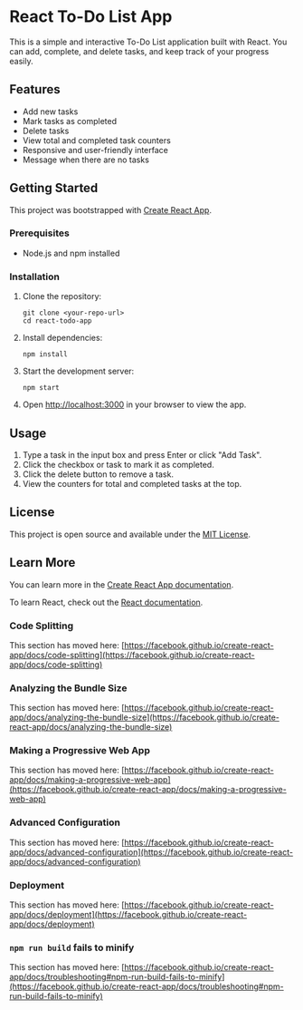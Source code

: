 
# React To-Do List App

This is a simple and interactive To-Do List application built with React. You can add, complete, and delete tasks, and keep track of your progress easily.

## Features

- Add new tasks
- Mark tasks as completed
- Delete tasks
- View total and completed task counters
- Responsive and user-friendly interface
- Message when there are no tasks

## Getting Started

This project was bootstrapped with [Create React App](https://github.com/facebook/create-react-app).

### Prerequisites

- Node.js and npm installed

### Installation

1. Clone the repository:
	```
	git clone <your-repo-url>
	cd react-todo-app
	```
2. Install dependencies:
	```
	npm install
	```
3. Start the development server:
	```
	npm start
	```
4. Open [http://localhost:3000](http://localhost:3000) in your browser to view the app.

## Usage

1. Type a task in the input box and press Enter or click "Add Task".
2. Click the checkbox or task to mark it as completed.
3. Click the delete button to remove a task.
4. View the counters for total and completed tasks at the top.

## License

This project is open source and available under the [MIT License](LICENSE).



## Learn More

You can learn more in the [Create React App documentation](https://facebook.github.io/create-react-app/docs/getting-started).

To learn React, check out the [React documentation](https://reactjs.org/).

### Code Splitting

This section has moved here: [https://facebook.github.io/create-react-app/docs/code-splitting](https://facebook.github.io/create-react-app/docs/code-splitting)

### Analyzing the Bundle Size

This section has moved here: [https://facebook.github.io/create-react-app/docs/analyzing-the-bundle-size](https://facebook.github.io/create-react-app/docs/analyzing-the-bundle-size)

### Making a Progressive Web App

This section has moved here: [https://facebook.github.io/create-react-app/docs/making-a-progressive-web-app](https://facebook.github.io/create-react-app/docs/making-a-progressive-web-app)

### Advanced Configuration

This section has moved here: [https://facebook.github.io/create-react-app/docs/advanced-configuration](https://facebook.github.io/create-react-app/docs/advanced-configuration)

### Deployment

This section has moved here: [https://facebook.github.io/create-react-app/docs/deployment](https://facebook.github.io/create-react-app/docs/deployment)

### `npm run build` fails to minify

This section has moved here: [https://facebook.github.io/create-react-app/docs/troubleshooting#npm-run-build-fails-to-minify](https://facebook.github.io/create-react-app/docs/troubleshooting#npm-run-build-fails-to-minify)
